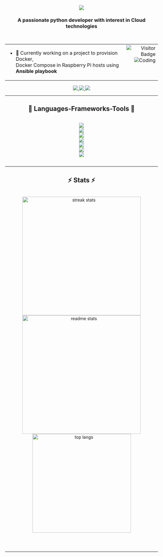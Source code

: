 <h1 align="center">
    <img src="https://readme-typing-svg.herokuapp.com/?font=Righteous&size=35&center=true&vCenter=true&width=500&height=70&duration=4000&lines=Hi+There!+👋;+I'm+Tijo+T.+Thomas!;" />
</h1>

<h3 align="center">A passionate python developer with interest in Cloud technologies</h3>

<br/>

<table style="border-collapse: collapse; width: 100%;">
  <tr>
    <td style="text-align: left; padding-right: 10px; vertical-align: top; border: none;width=500">
      <ul>
        <li>
          🔭 Currently working on a project to provision Docker,<br> Docker Compose in Raspberry Pi hosts using <b>Ansible playbook</b>
        </li>
        <!-- <li>🌱 I’m currently learning about <a href="https://www.hashicorp.com/" >HashiCorp</a></li> -->
      </ul>
    </td>
    <td style="text-align: right; vertical-align: top; border: none; width=1000">
      <img src="https://visitor-badge.laobi.icu/badge?page_id=TijoT.TijoT" alt="Visitor Badge"/>
      <br>
      <img src="https://www.cybermedian.com/de/wp-content/uploads/sites/12/2022/01/sofware_enginyering.png" alt="Coding" />
      </td>
    </tr>
</table>

<div align="center"> 
  <a href="mailto:tijo.t.thomas@gmx.de" target="_blank">
    <img src="https://img.shields.io/badge/E--Mail-tijo.t.thomas%40gmx.de-blue?style=for-the-badge" />
  </a>
  <a href="https://www.linkedin.com/in/tijo-t-thomas/" target="_blank">
    <img src="https://img.shields.io/badge/LinkedIn-0077B5?style=for-the-badge&logo=linkedin&logoColor=white" target="_blank" />
  </a>
  <a href="https://www.xing.com/profile/Tijo_TThomas/" target="_blank">
     <img src="https://img.shields.io/badge/xing-%23006567.svg?style=for-the-badge&logo=xing&logoColor=white" target="_blank" /> 
  </a>
</div>

<hr/>
 
<h2 align="center">🚀 Languages-Frameworks-Tools 🚀</h2>
<br/>
<div align="center">
    <img src="https://skillicons.dev/icons?i=python,flask,bash,cs,cpp,go,c,powershell" /><br>
    <img src="https://skillicons.dev/icons?i=docker,ansible,kubernetes,azure,terraform,grafana,aws" /><br>
    <img src="https://skillicons.dev/icons?i=pycharm,vim,vscode,qt,androidstudio,matlab" /><br>
    <img src="https://skillicons.dev/icons?i=linux,windows,ubuntu,mint,debian" /><br>
    <img src="https://skillicons.dev/icons?i=git,azure,gitlab,jenkins" /><br>
    <img src="https://skillicons.dev/icons?i=raspberrypi,postman,nginx" /><br>
    <img src="https://skillicons.dev/icons?i=selenium,dotnet" /><br>
</div>
<br/>

<hr/>

<h2 align="center">⚡ Stats ⚡</h2>
<br>
<div align=center>
  <img width=390 src="https://github-readme-streak-stats-salesp07.vercel.app/?user=TijoT&count_private=true&theme=react&border_radius=10" alt="streak stats"/>
  <img width=390 src="https://github-readme-stats-salesp07.vercel.app/api?username=TijoT&count_private=true&show_icons=true&theme=react&rank_icon=github&border_radius=10" alt="readme stats" />
  <br/>
  <img width=325 align="center" src="https://github-readme-stats-salesp07.vercel.app/api/top-langs/?username=TijoT&hide=HTML&langs_count=8&layout=compact&theme=react&border_radius=10&size_weight=0.5&count_weight=0.5&exclude_repo=github-readme-stats" alt="top langs" />
</div>

<br/><br/>

<hr/>
